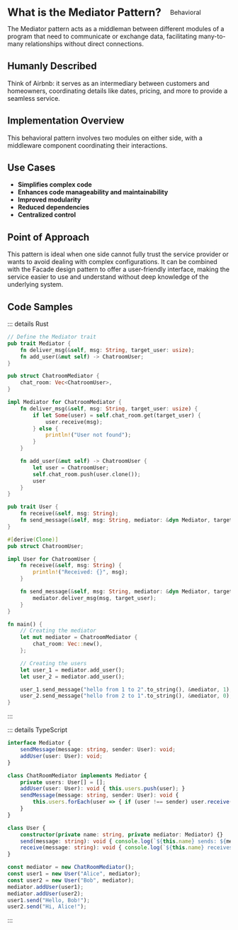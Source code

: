 <div style="display: flex; align-items: center;">
  <h1 style="margin: 0; font-size: 24px;">What is the Mediator Pattern?</h1>
  <div style="border: 1px solid var(--vp-c-brand-1); border-radius: 15px; background-color: transparent; color: var(--vp-c-brand-1); padding: 5px 10px; display: inline-block; font-size: 14px; margin-left: 10px;">
    Behavioral
  </div>
</div>

The Mediator pattern acts as a middleman between different modules of a program that need to communicate or exchange data, facilitating many-to-many relationships without direct connections.

## Humanly Described

Think of Airbnb: it serves as an intermediary between customers and homeowners, coordinating details like dates, pricing, and more to provide a seamless service.

## Implementation Overview

This behavioral pattern involves two modules on either side, with a middleware component coordinating their interactions.

## Use Cases

- **Simplifies complex code**
- **Enhances code manageability and maintainability**
- **Improved modularity**
- **Reduced dependencies**
- **Centralized control**

## Point of Approach

This pattern is ideal when one side cannot fully trust the service provider or wants to avoid dealing with complex configurations. It can be combined with the Facade design pattern to offer a user-friendly interface, making the service easier to use and understand without deep knowledge of the underlying system.

## Code Samples

::: details Rust

``` rust
// Define the Mediator trait
pub trait Mediator {
    fn deliver_msg(&self, msg: String, target_user: usize);
    fn add_user(&mut self) -> ChatroomUser;
}

pub struct ChatroomMediator {
    chat_room: Vec<ChatroomUser>,
}

impl Mediator for ChatroomMediator {
    fn deliver_msg(&self, msg: String, target_user: usize) {
        if let Some(user) = self.chat_room.get(target_user) {
            user.receive(msg);
        } else {
            println!("User not found");
        }
    }

    fn add_user(&mut self) -> ChatroomUser {
        let user = ChatroomUser;
        self.chat_room.push(user.clone());
        user
    }
}

pub trait User {
    fn receive(&self, msg: String);
    fn send_message(&self, msg: String, mediator: &dyn Mediator, target_user: usize);
}

#[derive(Clone)]
pub struct ChatroomUser;

impl User for ChatroomUser {
    fn receive(&self, msg: String) {
        println!("Received: {}", msg);
    }

    fn send_message(&self, msg: String, mediator: &dyn Mediator, target_user: usize) {
        mediator.deliver_msg(msg, target_user);
    }
}

fn main() {
    // Creating the mediator
    let mut mediator = ChatroomMediator {
        chat_room: Vec::new(),
    };

    // Creating the users
    let user_1 = mediator.add_user();
    let user_2 = mediator.add_user();

    user_1.send_message("hello from 1 to 2".to_string(), &mediator, 1);
    user_2.send_message("hello from 2 to 1".to_string(), &mediator, 0);
}

```

:::

::: details TypeScript

``` typescript 
interface Mediator {
    sendMessage(message: string, sender: User): void;
    addUser(user: User): void;
}

class ChatRoomMediator implements Mediator {
    private users: User[] = [];
    addUser(user: User): void { this.users.push(user); }
    sendMessage(message: string, sender: User): void {
        this.users.forEach(user => { if (user !== sender) user.receive(message); });
    }
}

class User {
    constructor(private name: string, private mediator: Mediator) {}
    send(message: string): void { console.log(`${this.name} sends: ${message}`); this.mediator.sendMessage(message, this); }
    receive(message: string): void { console.log(`${this.name} receives: ${message}`); }
}

const mediator = new ChatRoomMediator();
const user1 = new User("Alice", mediator);
const user2 = new User("Bob", mediator);
mediator.addUser(user1);
mediator.addUser(user2);
user1.send("Hello, Bob!");
user2.send("Hi, Alice!");


```
:::
